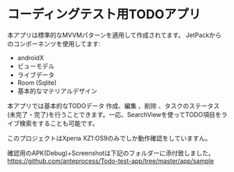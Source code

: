 # コーディングテスト用TODOアプリ

本アプリは標準的なMVVMパターンを適用して作成されてます。
JetPackからのコンポーネンツを使用してます:
- androidX
- ビューモデル
- ライブデータ
- Room (Sqlite)
- 基本的なマテリアルデザイン

本アプリでは基本的なTODOデータ
作成、編集
、削除
、タスクのステータス(未完了・完了)を行うことできます。一応、SearchViewを使ってTODO項目をライブ検索をすることも可能です。

このプロジェクトはXperia XZ1:OS9のみでしか動作確認をしていますん。

確認用のAPK(Debug)+Screenshotは下記のフォルダーに添付致しました。
https://github.com/anteprocess/Todo-test-app/tree/master/app/sample


